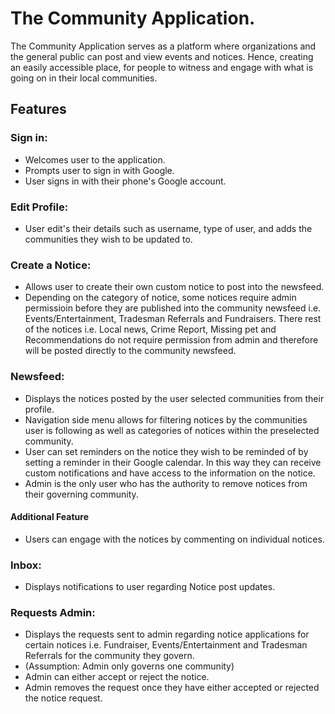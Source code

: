# The Community Application.

The Community Application serves as a platform where organizations and the general public can post and view events and notices. Hence, creating an easily accessible place, for people to witness and engage with what is going on in their local communities.

## Features
### Sign in: 
- Welcomes user to the application.
- Prompts user to sign in with Google.
- User signs in with their phone's Google account.
### Edit Profile: 
- User edit's their details such as username, type of user, and adds the communities they wish to be updated to. 
### Create a Notice:
- Allows user to create their own custom notice to post into the newsfeed.
- Depending on the category of notice, some notices require admin permissioin before they are published into the community newsfeed i.e. Events/Entertainment, Tradesman Referrals and Fundraisers. There rest of the notices i.e. Local news, Crime Report, Missing pet and Recommendations do not require permission from admin and therefore will be posted directly to the community newsfeed.
### Newsfeed: 
- Displays the notices posted by the user selected communities from their profile.
- Navigation side menu allows for filtering notices by the communities user is following as well as categories of notices within the preselected community.
- User can set reminders on the notice they wish to be reminded of by setting a reminder in their Google calendar. In this way they can receive custom notifications and have access to the information on the notice.
- Admin is the only user who has the authority to remove notices from their governing community.
#### Additional Feature
- Users can engage with the notices by commenting on individual notices. 
### Inbox: 
- Displays notifications to user regarding Notice post updates.
### Requests Admin:
- Displays the requests sent to admin regarding notice applications for certain notices i.e. Fundraiser, Events/Entertainment and Tradesman Referrals for the community they govern. 
- (Assumption: Admin only governs one community)
- Admin can either accept or reject the notice.
- Admin removes the request once they have either accepted or rejected the notice request.
